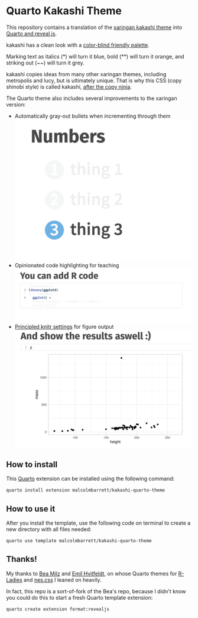 # Quarto Kakashi Theme

This repository contains a translation of the [xaringan kakashi theme](https://github.com/malcolmbarrett/kakashi) into [Quarto and reveal.js](https://quarto.org/docs/presentations/revealjs/). 

kakashi has a clean look with a [color-blind friendly palette](https://github.com/malcolmbarrett/ggokabeito).

Marking text as italics (*) will turn it blue, bold (**) will turn it orange, and striking out (~~) will turn it grey.

kakashi copies ideas from many other xaringan themes, including metropolis and lucy, but is ultimately unique. That is why this CSS (copy shinobi style) is called kakashi, [after the copy ninja](https://www.wikiwand.com/en/Kakashi_Hatake).

The Quarto theme also includes several improvements to the xaringan version:
* Automatically gray-out bullets when incrementing through them
![Grey Out Bullet Points](img/grey-out.png)
* Opinionated code highlighting for teaching
![Opinionated code highlighting](img/highlighting.png)
* [Principled knitr settings](https://github.com/malcolmbarrett/kakashi-quarto-theme/blob/7f55625cc24fa862ae0ca88fe3a14b0786a62995/_extensions/kakashi/_extension.yml#L7-L18) for figure output
![Principled figure output](img/figures.png)

## How to install

This [Quarto](https://quarto.org) extension can be installed using the following command:

``` bash
quarto install extension malcolmbarrett/kakashi-quarto-theme
```

## How to use it

After you install the template, use the following code on terminal to create a new directory with all files needed:

``` bash
quarto use template malcolmbarrett/kakashi-quarto-theme
```

## Thanks!

My thanks to [Bea Milz](https://beamilz.com/) and [Emil Hvitfeldt](https://www.emilhvitfeldt.com/), on whose Quarto themes for [R-Ladies](https://github.com/beatrizmilz/quarto-rladies-theme) and [nes.css](https://github.com/EmilHvitfeldt/quarto-nes-theme) I leaned on heavily.

In fact, this repo is a sort-of-fork of the Bea's repo, because I didn't know you could do this to start a fresh Quarto template extension:

```bash
quarto create extension format:revealjs
```


